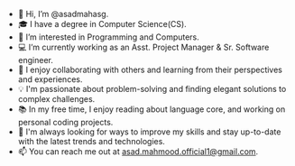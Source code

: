 - 👋 Hi, I’m @asadmahasg.
- 🎓 I have a degree in Computer Science(CS).
- 👀 I’m interested in Programming and Computers.
- 💻 I’m currently working as an Asst. Project Manager & Sr. Software engineer.
- 🤝 I enjoy collaborating with others and learning from their perspectives and experiences.
- 💡 I'm passionate about problem-solving and finding elegant solutions to complex challenges.
- 📚 In my free time, I enjoy reading about language core, and working on personal coding projects.
- 🚀 I'm always looking for ways to improve my skills and stay up-to-date with the latest trends and technologies.
- 📫 You can reach me out at asad.mahmood.official1@gmail.com.

